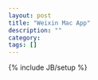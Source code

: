 ```yaml
---
layout: post
title: "Weixin Mac App"
description: ""
category: 
tags: []
---
```

{% include JB/setup %}
